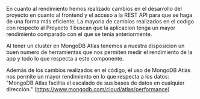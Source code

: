 En cuanto al rendimiento hemos realizado cambios en el desarrollo del proyecto en cuanto al frontend y el acceso a la REST API para que se haga de una forma más eficiente. La mayoria de cambios realizados en el codigo con respecto al Proyecto 1 buscan que la aplicacion tenga un mayor rendimiento comparado con el que se tenía anteriormente.

Al tener un cluster en MongoDB Atlas tenemos a nuestra disposicion un buen numero de herramientas que nos permiten medir el rendimiento de la app y todo lo que respecta a este componente.

Además de los cambios realizados en el código, el uso de MongoDB Atlas nos permite un mayor rendimiento en lo que respecta a los datos:
"MongoDB Atlas facilita el escalado de sus bases de datos en cualquier dirección." (https://www.mongodb.com/cloud/atlas/performance)

